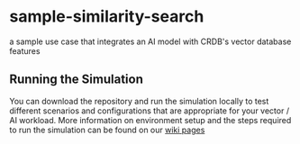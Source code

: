 # sample-similarity-search
a sample use case that integrates an AI model with CRDB's vector database features

## Running the Simulation
You can download the repository and run the simulation locally to test different scenarios and configurations that are appropriate for your vector / AI workload.  More information on environment setup and the steps required to run the simulation can be found on our [wiki pages](https://github.com/roachlong/sample-similarity-search/wiki)